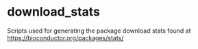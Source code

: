 # download_stats
Scripts used for generating the package download stats found at https://bioconductor.org/packages/stats/
